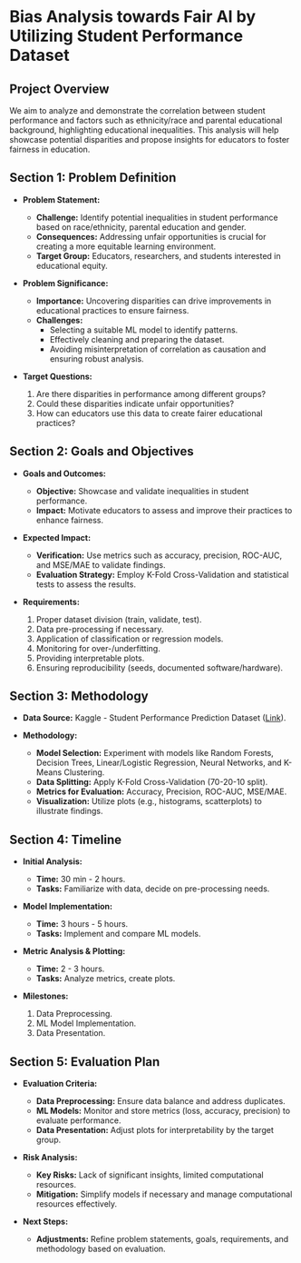 # Bias Analysis towards Fair AI by Utilizing Student Performance Dataset

## Project Overview
We aim to analyze and demonstrate the correlation between student performance and factors such as ethnicity/race and parental educational background, highlighting educational inequalities. This analysis will help showcase potential disparities and propose insights for educators to foster fairness in education.

## Section 1: Problem Definition
- **Problem Statement:**
  - **Challenge:** Identify potential inequalities in student performance based on race/ethnicity, parental education and gender.
  - **Consequences:** Addressing unfair opportunities is crucial for creating a more equitable learning environment.
  - **Target Group:** Educators, researchers, and students interested in educational equity.

- **Problem Significance:**
  - **Importance:** Uncovering disparities can drive improvements in educational practices to ensure fairness.
  - **Challenges:**
    - Selecting a suitable ML model to identify patterns.
    - Effectively cleaning and preparing the dataset.
    - Avoiding misinterpretation of correlation as causation and ensuring robust analysis.

- **Target Questions:**
  1. Are there disparities in performance among different groups?
  2. Could these disparities indicate unfair opportunities?
  3. How can educators use this data to create fairer educational practices?

## Section 2: Goals and Objectives
- **Goals and Outcomes:**
  - **Objective:** Showcase and validate inequalities in student performance.
  - **Impact:** Motivate educators to assess and improve their practices to enhance fairness.

- **Expected Impact:**
  - **Verification:** Use metrics such as accuracy, precision, ROC-AUC, and MSE/MAE to validate findings.
  - **Evaluation Strategy:** Employ K-Fold Cross-Validation and statistical tests to assess the results.

- **Requirements:**
  1. Proper dataset division (train, validate, test).
  2. Data pre-processing if necessary.
  3. Application of classification or regression models.
  4. Monitoring for over-/underfitting.
  5. Providing interpretable plots.
  6. Ensuring reproducibility (seeds, documented software/hardware).

## Section 3: Methodology
- **Data Source:** Kaggle - Student Performance Prediction Dataset ([Link](https://www.kaggle.com/datasets/rkiattisak/student-performance-in-mathematics)).

- **Methodology:**
  - **Model Selection:** Experiment with models like Random Forests, Decision Trees, Linear/Logistic Regression, Neural Networks, and K-Means Clustering.
  - **Data Splitting:** Apply K-Fold Cross-Validation (70-20-10 split).
  - **Metrics for Evaluation:** Accuracy, Precision, ROC-AUC, MSE/MAE.
  - **Visualization:** Utilize plots (e.g., histograms, scatterplots) to illustrate findings.

## Section 4: Timeline
- **Initial Analysis:** 
  - **Time:** 30 min - 2 hours.
  - **Tasks:** Familiarize with data, decide on pre-processing needs.

- **Model Implementation:**
  - **Time:** 3 hours - 5 hours.
  - **Tasks:** Implement and compare ML models.

- **Metric Analysis & Plotting:**
  - **Time:** 2 - 3 hours.
  - **Tasks:** Analyze metrics, create plots.

- **Milestones:**
  1. Data Preprocessing.
  2. ML Model Implementation.
  3. Data Presentation.

## Section 5: Evaluation Plan
- **Evaluation Criteria:**
  - **Data Preprocessing:** Ensure data balance and address duplicates.
  - **ML Models:** Monitor and store metrics (loss, accuracy, precision) to evaluate performance.
  - **Data Presentation:** Adjust plots for interpretability by the target group.

- **Risk Analysis:**
  - **Key Risks:** Lack of significant insights, limited computational resources.
  - **Mitigation:** Simplify models if necessary and manage computational resources effectively.

- **Next Steps:**
  - **Adjustments:** Refine problem statements, goals, requirements, and methodology based on evaluation.